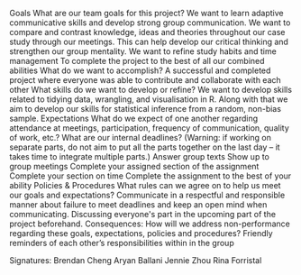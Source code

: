 Goals
What are our team goals for this project?
We want to learn adaptive communicative skills and develop strong group communication.
We want to compare and contrast knowledge, ideas and theories throughout our case study through our meetings. This can help develop our critical thinking and strengthen our group mentality.
We want to refine study habits and time management 
To complete the project to the best of all our combined abilities
What do we want to accomplish?
A successful and completed project where everyone was able to contribute and collaborate with each other
What skills do we want to develop or refine?
We want to develop skills related to tidying data, wrangling, and  visualisation in R. 
Along with that we aim to develop our skills for statistical inference from a random, non-bias sample.
Expectations
What do we expect of one another regarding attendance at meetings, participation, frequency of communication, quality of work, etc.? What are our internal deadlines? (Warning: if working on separate parts, do not aim to put all the parts together on the last day – it takes time to integrate multiple parts.)
Answer group texts
Show up to group meetings 
Complete your assigned section of the assignment 
Complete your section on time 
Complete the assignment to the best of your ability
Policies & Procedures
What rules can we agree on to help us meet our goals and expectations?
Communicate in a respectful and responsible manner about failure to meet deadlines and keep an open mind when communicating.
Discussing everyone's part in the upcoming part of the project beforehand. 
Consequences:
How will we address non-performance regarding these goals, expectations, policies and procedures?
Friendly reminders of each other’s responsibilities within in the group


Signatures:
Brendan Cheng
Aryan Ballani
Jennie Zhou
Rina Forristal 
